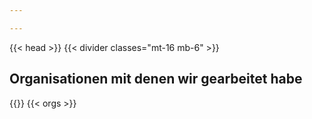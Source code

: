 ```yaml
---

---
```

{{< head >}}
{{< divider classes="mt-16 mb-6" >}}
<h2 class="tracking-wider text-xl text-gray-700 font-light uppercase">Organisationen mit denen wir gearbeitet habe</h2>
{{</ divider >}}
{{< orgs >}}
